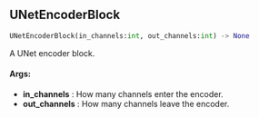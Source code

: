 ## UNetEncoderBlock
```python
UNetEncoderBlock(in_channels:int, out_channels:int) -> None
```
A UNet encoder block.

#### Args:

* **in_channels** :  How many channels enter the encoder.
* **out_channels** :  How many channels leave the encoder.    